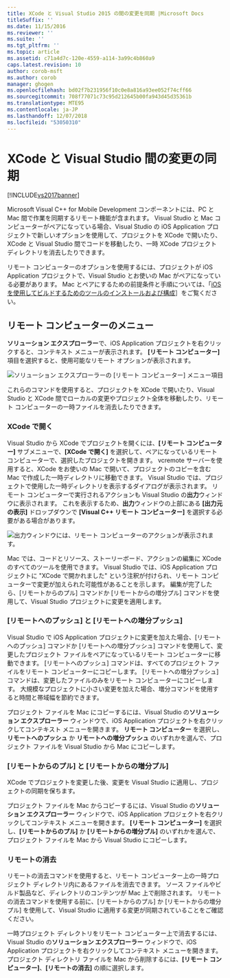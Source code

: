 ```yaml
---
title: XCode と Visual Studio 2015 の間の変更を同期 |Microsoft Docs
titleSuffix: ''
ms.date: 11/15/2016
ms.reviewer: ''
ms.suite: ''
ms.tgt_pltfrm: ''
ms.topic: article
ms.assetid: c71a4d7c-120e-4559-a114-3a99c4b860a9
caps.latest.revision: 10
author: corob-msft
ms.author: corob
manager: ghogen
ms.openlocfilehash: bd02f7b231956f10c0e8a816a93ee052f74cff66
ms.sourcegitcommit: 708f77071c73c95d212645b00fa943d45d35361b
ms.translationtype: MTE95
ms.contentlocale: ja-JP
ms.lasthandoff: 12/07/2018
ms.locfileid: "53050310"
---
```

# <a name="sync-changes-between-xcode-and-visual-studio"></a>XCode と Visual Studio 間の変更の同期
[!INCLUDE[vs2017banner](../includes/vs2017banner.md)]


Microsoft Visual C++ for Mobile Development コンポーネントには、PC と Mac 間で作業を同期するリモート機能が含まれます。 Visual Studio と Mac コンピューターがペアになっている場合、Visual Studio の iOS Application プロジェクトで新しいオプションを使用して、プロジェクトを XCode で開いたり、XCode と Visual Studio 間でコードを移動したり、一時 XCode プロジェクト ディレクトリを消去したりできます。

 リモート コンピューターのオプションを使用するには、プロジェクトが iOS Application プロジェクトで、Visual Studio とお使いの Mac がペアになっている必要があります。 Mac とペアにするための前提条件と手順については、「[iOS を使用してビルドするためのツールのインストールおよび構成](../cross-platform/install-and-configure-tools-to-build-using-ios.md)］をご覧ください。

## <a name="the-remote-machine-menu"></a>リモート コンピューターのメニュー
 **ソリューション エクスプローラー**で、iOS Application プロジェクトを右クリックすると、コンテキスト メニューが表示されます。 **[リモート コンピューター]** 項目を選択すると、使用可能なリモート オプションが表示されます。

 ![ソリューション エクスプローラーの [リモート コンピューター] メニュー項目](../cross-platform/media/cppmdd-u2-remotemachine-menu.jpg "CPPMDD_U2_RemoteMachine_Menu")

 これらのコマンドを使用すると、プロジェクトを XCode で開いたり、Visual Studio と XCode 間でローカルの変更やプロジェクト全体を移動したり、リモート コンピューターの一時ファイルを消去したりできます。

### <a name="open-in-xcode"></a>XCode で開く
 Visual Studio から XCode でプロジェクトを開くには、**[リモート コンピューター]** サブメニューで、**[XCode で開く]** を選択して、ペアになっているリモート コンピューターで、選択したプロジェクトを開きます。 vcremote サーバーを使用すると、XCode をお使いの Mac で開いて、プロジェクトのコピーを含む Mac で作成した一時ディレクトリに移動できます。 Visual Studio では、プロジェクトで使用した一時ディレクトリを表示するダイアログが表示されます。 リモート コンピューターで実行されるアクションも Visual Studio の**出力**ウィンドウに表示されます。 これを表示するため、**出力**ウィンドウの上部にある **[出力元の表示]** ドロップダウンで **[Visual C++ リモート コンピューター]** を選択する必要がある場合があります。

 ![出力ウィンドウには、リモート コンピューターのアクションが表示されます。](../cross-platform/media/cppmdd-u2-remotemachine-output.png "CPPMDD_U2_RemoteMachine_Output")

 Mac では、コードとリソース、ストーリーボード、アクションの編集に XCode のすべてのツールを使用できます。 Visual Studio では、iOS Application プロジェクトに "XCode で開かれました" という注釈が付けられ、リモート コンピューターで変更が加えられた可能性があることを示します。 編集が完了したら、[リモートからのプル] コマンドか [リモートからの増分プル] コマンドを使用して、Visual Studio プロジェクトに変更を適用します。

### <a name="push-to-remote-and-incremental-push-to-remote"></a>[リモートへのプッシュ] と [リモートへの増分プッシュ]
 Visual Studio で iOS Application プロジェクトに変更を加えた場合、[リモートへのプッシュ] コマンドか [リモートへの増分プッシュ] コマンドを使用して、変更したプロジェクト ファイルをペアになっているリモート コンピューターに移動できます。 [リモートへのプッシュ] コマンドは、すべてのプロジェクト ファイルをリモート コンピューターにコピーします。 [リモートへの増分プッシュ] コマンドは、変更したファイルのみをリモート コンピューターにコピーします。 大規模なプロジェクトに小さい変更を加えた場合、増分コマンドを使用すると時間と帯域幅を節約できます。

 プロジェクト ファイルを Mac にコピーするには、Visual Studio の**ソリューション エクスプローラー** ウィンドウで、iOS Application プロジェクトを右クリックしてコンテキスト メニューを開きます。 **リモート コンピューター** を選択し、**リモートへのプッシュ** か **リモートへの増分プッシュ** のいずれかを選んで、プロジェクト ファイルを Visual Studio から Mac にコピーします。

### <a name="pull-from-remote-and-incremental-pull-from-remote"></a>[リモートからのプル] と [リモートからの増分プル]
 XCode でプロジェクトを変更した後、変更を Visual Studio に適用し、プロジェクトの同期を保ちます。

 プロジェクト ファイルを Mac からコピーするには、Visual Studio の**ソリューション エクスプローラー** ウィンドウで、iOS Application プロジェクトを右クリックしてコンテキスト メニューを開きます。 **[リモート コンピューター]** を選択し、**[リモートからのプル]** か **[リモートからの増分プル]** のいずれかを選んで、プロジェクト ファイルを Mac から Visual Studio にコピーします。

### <a name="clean-remote"></a>リモートの消去
 リモートの消去コマンドを使用すると、リモート コンピューター上の一時プロジェクト ディレクトリ内にあるファイルを消去できます。 ソース ファイルやビルド製品など、ディレクトリのコンテンツが Mac 上で削除されます。 リモートの消去コマンドを使用する前に、[リモートからのプル] か [リモートからの増分プル] を使用して、Visual Studio に適用する変更が同期されていることをご確認ください。

 一時プロジェクト ディレクトリをリモート コンピューター上で消去するには、Visual Studio の**ソリューション エクスプローラー** ウィンドウで、iOS Application プロジェクトを右クリックしてコンテキスト メニューを開きます。 プロジェクト ディレクトリ ファイルを Mac から削除するには、**[リモート コンピューター]**、**[リモートの消去]** の順に選択します。
